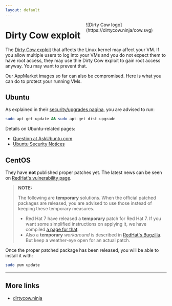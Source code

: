 ```yaml
---
layout: default
---
```


<div style="float:right;max-width:50%;" markdown="1">
![Dirty Cow logo](https://dirtycow.ninja/cow.svg)
</div>


# Dirty Cow exploit

The [Dirty Cow exploit](https://en.wikipedia.org/wiki/Dirty_COW) that affects the Linux kernel may affect your VM. If you allow multiple users to log into your VMs and you do not expect them to have root access, they may use thie Dirty Cow exploit to gain root access anyway. You may want to prevent that.

Our AppMarket images so far can also be compromised. Here is what you can do to protect your running VMs.

## Ubuntu

As explained in their [security/upgrades pagina](https://wiki.ubuntu.com/Security/Upgrades), you are advised to run:

```bash
sudo apt-get update && sudo apt-get dist-upgrade
```

Details on Ubuntu-related pages: 

* [Question at AskUbuntu.com](http://askubuntu.com/questions/839919/what-is-dirty-cow-bug-that-allows-local-user-to-gain-administrative-access)
* [Ubuntu Security Notices](https://www.ubuntu.com/usn/)

## CentOS

They have **not** published proper patches yet. The latest news can be seen on [RedHat's vulnerability page](https://access.redhat.com/security/vulnerabilities/2706661).

> **NOTE:**
>
> The following are **temporary** solutions. When the official patched packages are released, you are advised to use those instead of keeping these temporary measures.
>
> * Red Hat 7 have released a **temporary** patch for Red Hat 7. If you want some simplified instructions on applying it, we have compiled [a page for that](dirtycow_RH7).
> * Also a **temporary** _workaround_ is described in [RedHat's Bugzilla](https://bugzilla.redhat.com/show_bug.cgi?id=1384344#c13). But keep a weather-eye open for an actual patch.

Once the proper patched package has been released, you will be able to install it with:

```bash
sudo yum update
```

---

## More links

* [dirtycow.ninja](https://dirtycow.ninja/)
